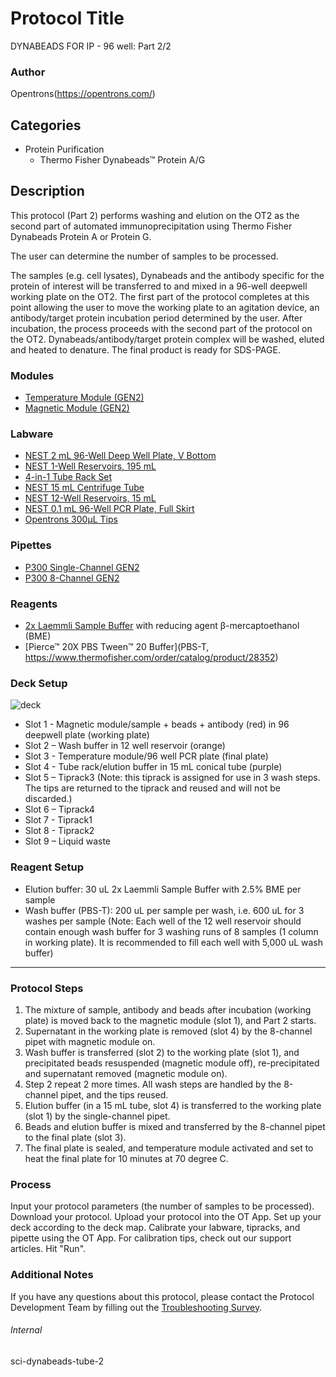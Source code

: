# Protocol Title
DYNABEADS FOR IP - 96 well: Part 2/2

### Author
Opentrons(https://opentrons.com/)

## Categories
* Protein Purification
	* Thermo Fisher Dynabeads™ Protein A/G

## Description
This protocol (Part 2) performs washing and elution on the OT2 as the second part of automated immunoprecipitation using Thermo Fisher Dynabeads Protein A or Protein G.

The user can determine the number of samples to be processed.

The samples (e.g. cell lysates), Dynabeads and the antibody specific for the protein of interest will be transferred to and mixed in a 96-well deepwell working plate on the OT2. The first part of the protocol completes at this point allowing the user to move the working plate to an agitation device, an antibody/target protein incubation period determined by the user. After incubation, the process proceeds with the second part of the protocol on the OT2. Dynabeads/antibody/target protein complex will be washed, eluted and heated to denature. The final product is ready for SDS-PAGE.  

### Modules
* [Temperature Module (GEN2)](https://shop.opentrons.com/collections/hardware-modules/products/tempdeck)
* [Magnetic Module (GEN2)](https://shop.opentrons.com/collections/hardware-modules/products/magdeck)

### Labware
* [NEST 2 mL 96-Well Deep Well Plate, V Bottom](https://shop.opentrons.com/nest-2-ml-96-well-deep-well-plate-v-bottom/)
* [NEST 1-Well Reservoirs, 195 mL](https://shop.opentrons.com/nest-1-well-reservoirs-195-ml/)
* [4-in-1 Tube Rack Set](https://shop.opentrons.com/4-in-1-tube-rack-set/)
* [NEST 15 mL Centrifuge Tube](https://shop.opentrons.com/nest-15-ml-centrifuge-tube/)
* [NEST 12-Well Reservoirs, 15 mL](https://shop.opentrons.com/nest-12-well-reservoirs-15-ml/)
* [NEST 0.1 mL 96-Well PCR Plate, Full Skirt](https://shop.opentrons.com/nest-0-1-ml-96-well-pcr-plate-full-skirt/)
* [Opentrons 300µL Tips](https://shop.opentrons.com/opentrons-300ul-tips-1000-refills/)

### Pipettes
* [P300 Single-Channel GEN2](https://opentrons.com/pipettes/)
* [P300 8-Channel GEN2](https://opentrons.com/pipettes/)

### Reagents
* [2x Laemmli Sample Buffer](https://www.bio-rad.com/en-us/sku/1610737-2x-laemmli-sample-buffer?ID=1610737) with reducing agent β-mercaptoethanol (BME)
* [Pierce™ 20X PBS Tween™ 20 Buffer](PBS-T, https://www.thermofisher.com/order/catalog/product/28352)

### Deck Setup
![deck](https://opentrons-protocol-library-website.s3.amazonaws.com/custom-README-images/sci-dynabeads-tube-1/deck2.png)
* Slot 1 - Magnetic module/sample + beads + antibody (red) in 96 deepwell plate (working plate)
* Slot 2 – Wash buffer in 12 well reservoir (orange)
* Slot 3 - Temperature module/96 well PCR plate (final plate)
* Slot 4 - Tube rack/elution buffer in 15 mL conical tube (purple)
* Slot 5 – Tiprack3 (Note: this tiprack is assigned for use in 3 wash steps. The tips are returned to the tiprack and reused and will not be discarded.)  
* Slot 6 – Tiprack4
* Slot 7 - Tiprack1
* Slot 8 - Tiprack2
* Slot 9 – Liquid waste

### Reagent Setup
* Elution buffer: 30 uL 2x Laemmli Sample Buffer with 2.5% BME per sample
* Wash buffer (PBS-T): 200 uL per sample per wash, i.e. 600 uL for 3 washes per sample (Note: Each well of the 12 well reservoir should contain enough wash buffer for 3 washing runs of 8 samples (1 column in working plate). It is recommended to fill each well with 5,000 uL wash buffer)

---

### Protocol Steps
1. The mixture of sample, antibody and beads after incubation (working plate) is moved back to the magnetic module (slot 1), and Part 2 starts.
2. Supernatant in the working plate is removed (slot 4) by the 8-channel pipet with magnetic module on.
2. Wash buffer is transferred (slot 2) to the working plate (slot 1), and precipitated beads resuspended (magnetic module off), re-precipitated and supernatant removed (magnetic module on).
3. Step 2 repeat 2 more times. All wash steps are handled by the 8-channel pipet, and the tips reused.
4. Elution buffer (in a 15 mL tube, slot 4) is transferred to the working plate (slot 1) by the single-channel pipet.
5. Beads and elution buffer is mixed and transferred by the 8-channel pipet to the final plate (slot 3).
6. The final plate is sealed, and temperature module activated and set to heat the final plate for 10 minutes at 70 degree C.

### Process
Input your protocol parameters (the number of samples to be processed).
Download your protocol.
Upload your protocol into the OT App.
Set up your deck according to the deck map.
Calibrate your labware, tipracks, and pipette using the OT App. For calibration tips, check out our support articles.
Hit "Run".

### Additional Notes
If you have any questions about this protocol, please contact the Protocol Development Team by filling out the [Troubleshooting Survey](https://protocol-troubleshooting.paperform.co/).

###### Internal
sci-dynabeads-tube-2
